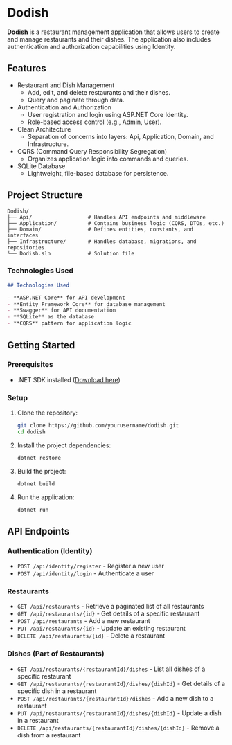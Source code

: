 # Dodish

**Dodish** is a restaurant management application that allows users to create and manage restaurants and their dishes. The application also includes authentication and authorization capabilities using Identity.

## Features

- Restaurant and Dish Management
  - Add, edit, and delete restaurants and their dishes.
  - Query and paginate through data.
- Authentication and Authorization
  - User registration and login using ASP.NET Core Identity.
  - Role-based access control (e.g., Admin, User).
- Clean Architecture
  - Separation of concerns into layers: Api, Application, Domain, and Infrastructure.
- CQRS (Command Query Responsibility Segregation)
  - Organizes application logic into commands and queries.
- SQLite Database
  - Lightweight, file-based database for persistence.

## Project Structure

```plaintext
Dodish/
├── Api/                  # Handles API endpoints and middleware
├── Application/          # Contains business logic (CQRS, DTOs, etc.)
├── Domain/               # Defines entities, constants, and interfaces
├── Infrastructure/       # Handles database, migrations, and repositories
└── Dodish.sln            # Solution file
```

### Technologies Used

```markdown
## Technologies Used

- **ASP.NET Core** for API development
- **Entity Framework Core** for database management
- **Swagger** for API documentation
- **SQLite** as the database
- **CQRS** pattern for application logic
```

## Getting Started

### Prerequisites

- .NET SDK installed ([Download here](https://dotnet.microsoft.com/download))

### Setup

1. Clone the repository:

   ```bash
   git clone https://github.com/yourusername/dodish.git
   cd dodish
   ```

2. Install the project dependencies:

   ```bash
   dotnet restore
   ```

3. Build the project:

   ```bash
   dotnet build
   ```

4. Run the application:

   ```bash
   dotnet run
   ```

## API Endpoints

### Authentication (Identity)

- `POST /api/identity/register` - Register a new user
- `POST /api/identity/login` - Authenticate a user

### Restaurants

- `GET /api/restaurants` - Retrieve a paginated list of all restaurants
- `GET /api/restaurants/{id}` - Get details of a specific restaurant
- `POST /api/restaurants` - Add a new restaurant
- `PUT /api/restaurants/{id}` - Update an existing restaurant
- `DELETE /api/restaurants/{id}` - Delete a restaurant

### Dishes (Part of Restaurants)

- `GET /api/restaurants/{restaurantId}/dishes` - List all dishes of a specific restaurant
- `GET /api/restaurants/{restaurantId}/dishes/{dishId}` - Get details of a specific dish in a restaurant
- `POST /api/restaurants/{restaurantId}/dishes` - Add a new dish to a restaurant
- `PUT /api/restaurants/{restaurantId}/dishes/{dishId}` - Update a dish in a restaurant
- `DELETE /api/restaurants/{restaurantId}/dishes/{dishId}` - Remove a dish from a restaurant
